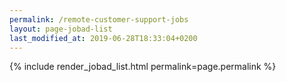 ```yaml
---
permalink: /remote-customer-support-jobs
layout: page-jobad-list
last_modified_at: 2019-06-28T18:33:04+0200
---
```

{% include render_jobad_list.html permalink=page.permalink %}
